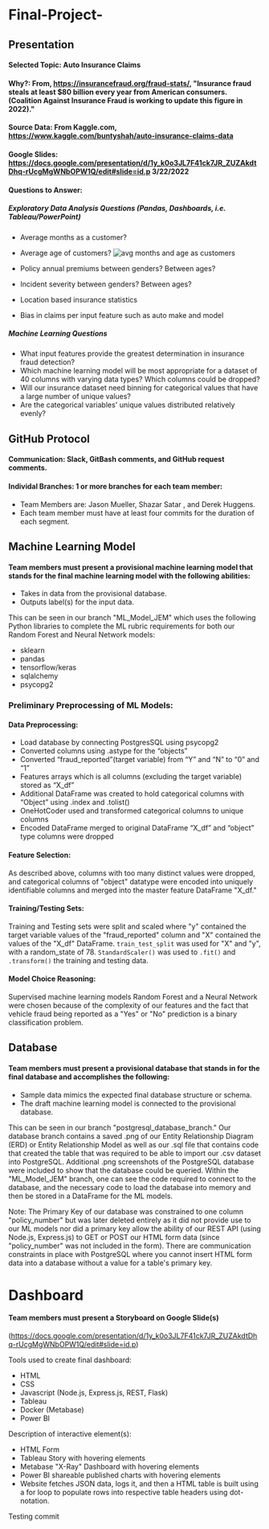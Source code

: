 # Final-Project-

## Presentation

#### Selected Topic: Auto Insurance Claims
#### Why?: From, https://insurancefraud.org/fraud-stats/, "Insurance fraud steals at least $80 billion every year from American consumers. (Coalition Against Insurance Fraud is working to update this figure in 2022)."
#### Source Data: From Kaggle.com, https://www.kaggle.com/buntyshah/auto-insurance-claims-data
#### Google Slides: https://docs.google.com/presentation/d/1y_k0o3JL7F41ck7JR_ZUZAkdtDhq-rUcgMgWNbOPW1Q/edit#slide=id.p 3/22/2022
#### Questions to Answer: 

##### Exploratory Data Analysis Questions (Pandas, Dashboards, i.e. Tableau/PowerPoint)

- Average months as a customer?
- Average age of customers?
![avg months and age as customers](https://user-images.githubusercontent.com/89805399/161166306-54cd7343-c0a6-4cc4-90d9-af7205cde4e0.PNG)


- Policy annual premiums between genders? Between ages?
- Incident severity between genders? Between ages?
- Location based insurance statistics
- Bias in claims per input feature such as auto make and model

##### Machine Learning Questions

- What input features provide the greatest determination in insurance fraud detection?
- Which machine learning model will be most appropriate for a dataset of 40 columns with varying data types? Which columns could be dropped?
- Will our insurance dataset need binning for categorical values that have a large number of unique values?
- Are the categorical variables' unique values distributed relatively evenly?

## GitHub Protocol

#### Communication: Slack, GitBash comments, and GitHub request comments.

#### Individal Branches: 1 or more branches for each team member:
- Team Members are: Jason Mueller, Shazar Satar , and Derek Huggens.
- Each team member must have at least four commits for the duration of each segment.

## Machine Learning Model

#### Team members must present a provisional machine learning model that stands for the final machine learning model with the following abilities:
- Takes in data from the provisional database.
- Outputs label(s) for the input data.

This can be seen in our branch "ML_Model_JEM" which uses the following Python libraries to complete the ML rubric requirements for both our Random Forest and Neural Network models:
  - sklearn
  - pandas
  - tensorflow/keras
  - sqlalchemy
  - psycopg2

### Preliminary Preprocessing of ML Models:

#### Data Preprocessing: 
 - Load database by connecting PostgresSQL using psycopg2
 - Converted columns using .astype for the “objects”   
 - Converted “fraud_reported”(target variable) from “Y” and “N” to “0” and “1”
 - Features arrays which is all columns (excluding the target variable) stored as “X_df”
 - Additional DataFrame was created to hold categorical columns with “Object”  using .index and .tolist()
 - OneHotCoder used and transformed  categorical columns to unique columns
 - Encoded DataFrame merged to original DataFrame “X_df” and “object” type columns were dropped   


#### Feature Selection: 
As described above, columns with too many distinct values were dropped, and categorical columns of "object" datatype were encoded into uniquely identifiable columns and merged into the master feature DataFrame "X_df."

#### Training/Testing Sets: 
Training and Testing sets were split and scaled where "y" contained the target variable values of the "fraud_reported" column and "X" contained the values of the "X_df" DataFrame. `train_test_split` was used for "X" and "y", with a random_state of 78. `StandardScaler()` was used to `.fit()` and `.transform()` the training and testing data.

#### Model Choice Reasoning: 
Supervised machine learning models Random Forest and a Neural Network were chosen because of the complexity of our features and the fact that vehicle fraud being reported as a "Yes" or "No" prediction is a binary classification problem.

## Database

#### Team members must present a provisional database that stands in for the final database and accomplishes the following:
- Sample data mimics the expected final database structure or schema.
- The draft machine learning model is connected to the provisional database.

This can be seen in our branch "postgresql_database_branch." Our database branch contains a saved .png of our Entity Relationship Diagram (ERD) or Entity Relationship Model as well as our .sql file that contains code that created the table that was required to be able to import our .csv dataset into PostgreSQL. Additional .png screenshots of the PostgreSQL database were included to show that the database could be queried. Within the "ML_Model_JEM" branch, one can see the code required to connect to the database, and the necessary code to load the database into memory and then be stored in a DataFrame for the ML models.

Note: The Primary Key of our database was constrained to one column "policy_number" but was later deleted entirely as it did not provide use to our ML models nor did a primary key allow the ability of our REST API (using Node.js, Express.js) to GET or POST our HTML form data (since "policy_number" was not included in the form). There are communication constraints in place with PostgreSQL where you cannot insert HTML form data into a database without a value for a table's primary key.

# Dashboard

#### Team members must present a Storyboard on Google Slide(s) 
(https://docs.google.com/presentation/d/1y_k0o3JL7F41ck7JR_ZUZAkdtDhq-rUcgMgWNbOPW1Q/edit#slide=id.p)

Tools used to create final dashboard:
  - HTML
  - CSS
  - Javascript (Node.js, Express.js, REST, Flask)
  - Tableau
  - Docker (Metabase)
  - Power BI
  
Description of interactive element(s):

  - HTML Form
  - Tableau Story with hovering elements
  - Metabase "X-Ray" Dashboard with hovering elements
  - Power BI shareable published charts with hovering elements
  - Website fetches JSON data, logs it, and then a HTML table is built using a for loop to populate rows into respective table headers using dot-notation.

Testing commit

